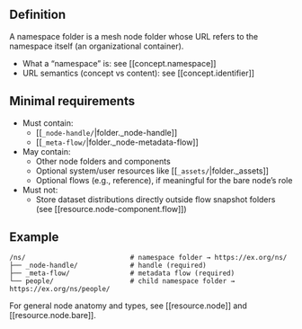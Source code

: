 
## Definition

A namespace folder is a mesh node folder whose URL refers to the namespace itself (an organizational container).

- What a “namespace” is: see [[concept.namespace]]
- URL semantics (concept vs content): see [[concept.identifier]]

## Minimal requirements

- Must contain:
  - [[`_node-handle/`|folder._node-handle]]
  - [[`_meta-flow/`|folder._node-metadata-flow]]
- May contain:
  - Other node folders and components
  - Optional system/user resources like [[`_assets/`|folder._assets]]
  - Optional flows (e.g., reference), if meaningful for the bare node’s role
- Must not:
  - Store dataset distributions directly outside flow snapshot folders (see [[resource.node-component.flow]])

## Example

```file
/ns/                          # namespace folder → https://ex.org/ns/
├── _node-handle/             # handle (required)
├── _meta-flow/               # metadata flow (required)
└── people/                   # child namespace folder → https://ex.org/ns/people/
```

For general node anatomy and types, see [[resource.node]] and [[resource.node.bare]].
